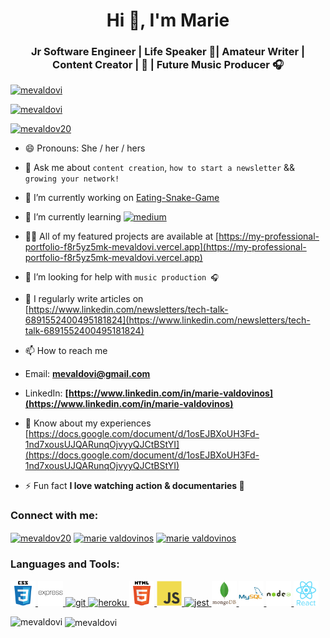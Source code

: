 
<h1 align="center">Hi 👋, I'm Marie</h1>
<h3 align="center">Jr Software Engineer | Life Speaker 📢| Amateur Writer | Content Creator | 🎹 | Future Music Producer 🎧</h3>

<p><a href="https://komarev.com/ghpvc/?username=mevaldovi&style=flat-square"><img src="https://komarev.com/ghpvc/?username=mevaldovi&style=flat-square" alt="mevaldovi" /></a></p>

<p><a href="https://github.com/ryo-ma/github-profile-trophy"><img src="https://github-profile-trophy.vercel.app/?username=mevaldovi" alt="mevaldovi" /></a></p>

<p><a href="https://twitter.com/mevaldov20" target="blank"><img src="https://img.shields.io/twitter/follow/mevaldov20?logo=twitter&style=for-the-badge" alt="mevaldov20" /></a></p>

- 😄 Pronouns: She / her / hers

- 📣 Ask me about `content creation`, `how to start a newsletter` && `growing your network!` 

- 🔭 I’m currently working on [Eating-Snake-Game](https://github.com/mevaldovi/Eating-Snake-Game)

- 🌱 I’m currently learning [<img alt="medium" src="https://img.shields.io/badge/Python-FFD43B?style=for-the-badge&logo=python&logoColor=blue" />](https://docs.python.org/3/whatsnew/3.10.html)

- 👨‍💻 All of my featured projects are available at [https://my-professional-portfolio-f8r5yz5mk-mevaldovi.vercel.app](https://my-professional-portfolio-f8r5yz5mk-mevaldovi.vercel.app)

- 🤔 I’m looking for help with `music production 🎧`

- 📝 I regularly write articles on [https://www.linkedin.com/newsletters/tech-talk-6891552400495181824](https://www.linkedin.com/newsletters/tech-talk-6891552400495181824)

- 📫 How to reach me 
- Email: **mevaldovi@gmail.com**
- LinkedIn: **[https://www.linkedin.com/in/marie-valdovinos](https://www.linkedin.com/in/marie-valdovinos)**

- 📄 Know about my experiences [https://docs.google.com/document/d/1osEJBXoUH3Fd-1nd7xousUJQARunqOjvyyQJCtBStYI](https://docs.google.com/document/d/1osEJBXoUH3Fd-1nd7xousUJQARunqOjvyyQJCtBStYI)

- ⚡ Fun fact **I love watching action & documentaries 🎥**

<h3 align="left">Connect with me:</h3>
<p align="left">
<a href="https://twitter.com/mevaldov20" target="blank"><img align="center" src="https://raw.githubusercontent.com/rahuldkjain/github-profile-readme-generator/master/src/images/icons/Social/twitter.svg" alt="mevaldov20" height="30" width="40" /></a>
<a href="https://linkedin.com/in/marie valdovinos" target="blank"><img align="center" src="https://raw.githubusercontent.com/rahuldkjain/github-profile-readme-generator/master/src/images/icons/Social/linked-in-alt.svg" alt="marie valdovinos" height="30" width="40" /></a>
<a href="https://www.youtube.com/c/marie valdovinos" target="blank"><img align="center" src="https://raw.githubusercontent.com/rahuldkjain/github-profile-readme-generator/master/src/images/icons/Social/youtube.svg" alt="marie valdovinos" height="30" width="40" /></a>
</p>

<h3 align="left">Languages and Tools:</h3>
<p align="left"> <a href="https://www.w3schools.com/css/" target="_blank" rel="noreferrer"> <img src="https://raw.githubusercontent.com/devicons/devicon/master/icons/css3/css3-original-wordmark.svg" alt="css3" width="40" height="40"/> </a> <a href="https://expressjs.com" target="_blank" rel="noreferrer"> <img src="https://raw.githubusercontent.com/devicons/devicon/master/icons/express/express-original-wordmark.svg" alt="express" width="40" height="40"/> </a> <a href="https://git-scm.com/" target="_blank" rel="noreferrer"> <img src="https://www.vectorlogo.zone/logos/git-scm/git-scm-icon.svg" alt="git" width="40" height="40"/> </a> <a href="https://heroku.com" target="_blank" rel="noreferrer"> <img src="https://www.vectorlogo.zone/logos/heroku/heroku-icon.svg" alt="heroku" width="40" height="40"/> </a> <a href="https://www.w3.org/html/" target="_blank" rel="noreferrer"> <img src="https://raw.githubusercontent.com/devicons/devicon/master/icons/html5/html5-original-wordmark.svg" alt="html5" width="40" height="40"/> </a> <a href="https://developer.mozilla.org/en-US/docs/Web/JavaScript" target="_blank" rel="noreferrer"> <img src="https://raw.githubusercontent.com/devicons/devicon/master/icons/javascript/javascript-original.svg" alt="javascript" width="40" height="40"/> </a> <a href="https://jestjs.io" target="_blank" rel="noreferrer"> <img src="https://www.vectorlogo.zone/logos/jestjsio/jestjsio-icon.svg" alt="jest" width="40" height="40"/> </a> <a href="https://www.mongodb.com/" target="_blank" rel="noreferrer"> <img src="https://raw.githubusercontent.com/devicons/devicon/master/icons/mongodb/mongodb-original-wordmark.svg" alt="mongodb" width="40" height="40"/> </a> <a href="https://www.mysql.com/" target="_blank" rel="noreferrer"> <img src="https://raw.githubusercontent.com/devicons/devicon/master/icons/mysql/mysql-original-wordmark.svg" alt="mysql" width="40" height="40"/> </a> <a href="https://nodejs.org" target="_blank" rel="noreferrer"> <img src="https://raw.githubusercontent.com/devicons/devicon/master/icons/nodejs/nodejs-original-wordmark.svg" alt="nodejs" width="40" height="40"/> </a> <a href="https://reactjs.org/" target="_blank" rel="noreferrer"> <img src="https://raw.githubusercontent.com/devicons/devicon/master/icons/react/react-original-wordmark.svg" alt="react" width="40" height="40"/> </a> </p>

<p><img align="left" src="https://github-readme-stats.vercel.app/api/top-langs?username=mevaldovi&show_icons=true&locale=en&layout=compact" alt="mevaldovi" /></p>

<p>&nbsp;<img align="center" src="https://github-readme-stats.vercel.app/api?username=mevaldovi&show_icons=true&locale=en" alt="mevaldovi" /></p>


